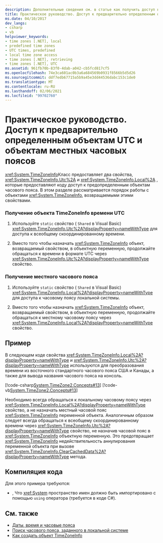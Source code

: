 ```yaml
---
description: Дополнительные сведения см. в статье как получить доступ к стандартным объектам времени в формате UTC и местному часовому поясу.
title: Практическое руководство. Доступ к предварительно определенным объектам UTC и объектам местных часовых поясов
ms.date: 04/10/2017
dev_langs:
- csharp
- vb
helpviewer_keywords:
- time zones [.NET], local
- predefined time zones
- UTC times, predefined
- local time zone access
- time zones [.NET], retrieving
- time zones [.NET], UTC
ms.assetid: 961fb70b-83f0-4dab-a042-cb5fcd817cf5
ms.openlocfilehash: 74e3ca601ac0b3a6a684569b0931f8566b5d5d26
ms.sourcegitcommit: ddf7edb67715a5b9a45e3dd44536dabc153c1de0
ms.translationtype: MT
ms.contentlocale: ru-RU
ms.lasthandoff: 02/06/2021
ms.locfileid: "99702760"
---
```

# <a name="how-to-access-the-predefined-utc-and-local-time-zone-objects"></a>Практическое руководство. Доступ к предварительно определенным объектам UTC и объектам местных часовых поясов

<xref:System.TimeZoneInfo>Класс предоставляет два свойства, <xref:System.TimeZoneInfo.Utc%2A> и <xref:System.TimeZoneInfo.Local%2A> , которые предоставляют коду доступ к предопределенным объектам часового пояса. В этом разделе рассматривается порядок работы с объектами <xref:System.TimeZoneInfo>, возвращаемыми этими свойствами.

### <a name="to-access-the-coordinated-universal-time-utc-timezoneinfo-object"></a>Получение объекта TimeZoneInfo времени UTC

1. Используйте `static` свойство ( `Shared` в Visual Basic) <xref:System.TimeZoneInfo.Utc%2A?displayProperty=nameWithType> для доступа к всеобщему скоординированному времени.

2. Вместо того чтобы назначать <xref:System.TimeZoneInfo> объект, возвращаемый свойством, в объектную переменную, продолжайте обращаться к времени в формате UTC через <xref:System.TimeZoneInfo.Utc%2A?displayProperty=nameWithType> свойство.

### <a name="to-access-the-local-time-zone"></a>Получение местного часового пояса

1. Используйте `static` свойство ( `Shared` в Visual Basic) <xref:System.TimeZoneInfo.Local%2A?displayProperty=nameWithType> для доступа к часовому поясу локальной системы.

2. Вместо того чтобы назначать <xref:System.TimeZoneInfo> объект, возвращаемый свойством, в объектную переменную, продолжайте обращаться к местному часовому поясу через <xref:System.TimeZoneInfo.Local%2A?displayProperty=nameWithType> свойство.

## <a name="example"></a>Пример

В следующем коде свойства <xref:System.TimeZoneInfo.Local%2A?displayProperty=nameWithType> и <xref:System.TimeZoneInfo.Utc%2A?displayProperty=nameWithType> используются для преобразования времени из восточного стандартного часового пояса США и Канады, а также для вывода названия часового пояса на консоль.

[!code-csharp[System.TimeZone2.Concepts#13](../../../samples/snippets/csharp/VS_Snippets_CLR_System/system.TimeZone2.Concepts/CS/TimeZone2Concepts.cs#13)]
[!code-vb[System.TimeZone2.Concepts#13](../../../samples/snippets/visualbasic/VS_Snippets_CLR_System/system.TimeZone2.Concepts/VB/TimeZone2Concepts.vb#13)]

Необходимо всегда обращаться к локальному часовому поясу через <xref:System.TimeZoneInfo.Local%2A?displayProperty=nameWithType> свойство, а не назначать местный часовой пояс <xref:System.TimeZoneInfo> переменной объекта. Аналогичным образом следует всегда обращаться к всеобщему скоординированному времени через <xref:System.TimeZoneInfo.Utc%2A?displayProperty=nameWithType> свойство, не назначив часовой пояс в <xref:System.TimeZoneInfo> объектную переменную. Это предотвращает <xref:System.TimeZoneInfo> недействительность аннулирования переменной объекта при вызове <xref:System.TimeZoneInfo.ClearCachedData%2A?displayProperty=nameWithType> метода.

## <a name="compiling-the-code"></a>Компиляция кода

Для этого примера требуются:

- , Что <xref:System> пространство имен должно быть импортировано с помощью `using` оператора (требуется в коде C#).

## <a name="see-also"></a>См. также

- [Даты, время и часовые пояса](index.md)
- [Поиск часового пояса, заданного в локальной системе](finding-the-time-zones-on-local-system.md)
- [Как создать объект TimeZoneInfo](instantiate-time-zone-info.md)
